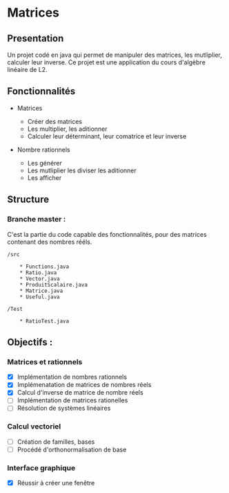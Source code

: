 # Matrices

## Presentation

Un projet codé en java qui permet de manipuler des matrices, les mutliplier, calculer leur inverse.
Ce projet est une application du cours d'algèbre linéaire de L2.


## Fonctionnalités
* Matrices 
  * Créer des matrices
  * Les multiplier, les aditionner
  * Calculer leur déterminant, leur comatrice et leur inverse

* Nombre rationnels 
    * Les générer
    * Les mutliplier les diviser les aditionner
    * Les afficher

## Structure

### Branche master : 
C'est la partie du code capable des fonctionnalités,
pour des matrices contenant des nombres rééls.

    /src

        * Functions.java
        * Ratio.java
        * Vector.java
        * ProduitScalaire.java
        * Matrice.java
        * Useful.java

    /Test

        * RatioTest.java

## Objectifs :

### Matrices et rationnels
-[x] Implémentation de nombres rationnels
-[x] Implémenatation de matrices de nombres réels
-[x] Calcul d'inverse de matrice de nombre réels
-[ ] Implémentation de matrices rationelles
-[ ] Résolution de systèmes linéaires

### Calcul vectoriel
-[ ] Création de familles, bases
-[ ] Procédé d'orthonormalisation de base

### Interface graphique
-[x] Réussir à créer une fenêtre